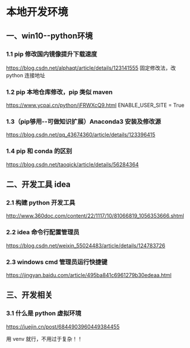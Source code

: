 # 本地开发环境

## 一、win10--python环境

### 1.1 pip 修改国内镜像提升下载速度

https://blog.csdn.net/alphaqt/article/details/123141555
固定修改法，改 python 连接地址



### 1.2 pip 本地仓库修改，pip 类似 maven

https://www.ycpai.cn/python/jFRWXcQ9.html
ENABLE_USER_SITE = True

### 1.3（pip够用--可做知识扩展）Anaconda3 安装及修改源

https://blog.csdn.net/qq_43674360/article/details/123396415

### 1.4 pip 和  conda 的区别

https://blog.csdn.net/taoqick/article/details/56284364







## 二、开发工具 idea 
### 2.1 构建 python 开发工具

http://www.360doc.com/content/22/1117/10/81066819_1056353666.shtml

### 2.2 idea 命令行配置管理员

https://blog.csdn.net/weixin_55024483/article/details/124783726

### 2.3 windows cmd 管理员运行快捷键

https://jingyan.baidu.com/article/495ba841c6961279b30edeaa.html



## 三、开发相关



### 3.1 什么是 python 虚拟环境

https://juejin.cn/post/6844903960449384455

用 venv 就行，不用过于复杂！！





